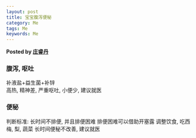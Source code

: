 ```yaml
---
layout: post
title: 宝宝腹泻便秘
category: Me
tags: Me
keywords: Me
---  
```

 
__Posted by [庄睿丹](https://dxy.com/column/11558?keywords=%E5%84%BF%E7%AB%A5%E5%8F%91%E7%83%A7)__  


### 腹泻, 呕吐

补液盐+益生菌+补锌  
高热, 精神差, 严重呕吐, 小便少, 建议就医

### 便秘

判断标准: 长时间不排便, 并且排便困难
排便困难可以借助开塞露
调整饮食, 吃西梅, 梨, 蔬菜
长时间便秘不改善, 建议就医

